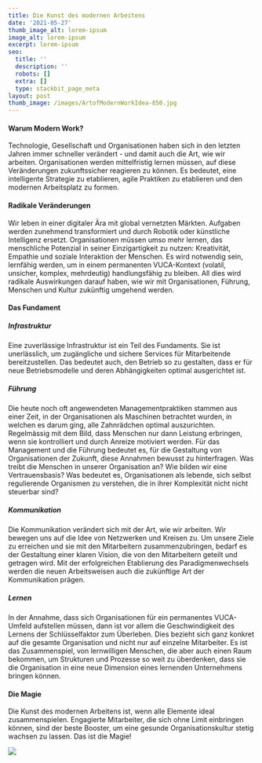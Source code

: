 ```yaml
---
title: Die Kunst des modernen Arbeitens
date: '2021-05-27'
thumb_image_alt: lorem-ipsum
image_alt: lorem-ipsum
excerpt: lorem-ipsum
seo:
  title: ''
  description: ''
  robots: []
  extra: []
  type: stackbit_page_meta
layout: post
thumb_image: /images/ArtofModernWorkIdea-850.jpg
---
```

#### Warum Modern Work?

Technologie, Gesellschaft und Organisationen haben sich in den letzten Jahren immer schneller verändert - und damit auch die Art, wie wir arbeiten. Organisationen werden mittelfristig lernen müssen, auf diese Veränderungen zukunftssicher reagieren zu können. Es bedeutet, eine intelligente Strategie zu etablieren, agile Praktiken zu etablieren und den modernen Arbeitsplatz zu formen.

#### Radikale Veränderungen

Wir leben in einer digitaler Ära mit global vernetzten Märkten. Aufgaben werden zunehmend transformiert und durch Robotik oder künstliche Intelligenz ersetzt. Organisationen müssen umso mehr lernen, das menschliche Potenzial in seiner Einzigartigkeit zu nutzen: Kreativität, Empathie und soziale Interaktion der Menschen. Es wird notwendig sein, lernfähig werden, um in einem permanenten VUCA-Kontext (volatil, unsicher, komplex, mehrdeutig) handlungsfähig zu bleiben. All dies wird radikale Auswirkungen darauf haben, wie wir mit Organisationen, Führung, Menschen und Kultur zukünftig umgehend werden.

#### Das Fundament

##### &#xD;&#xA;Infrastruktur

Eine zuverlässige Infrastruktur ist ein Teil des Fundaments. Sie ist unerlässlich, um zugängliche und sichere Services für Mitarbeitende bereitzustellen. Das bedeutet auch, den Betrieb so zu gestalten, dass er für neue Betriebsmodelle und deren Abhängigkeiten optimal ausgerichtet ist.

##### Führung

Die heute noch oft angewendeten Managementpraktiken stammen aus einer Zeit, in der Organisationen als Maschinen betrachtet wurden, in welchen es darum ging, alle Zahnrädchen optimal auszurichten. Regelmässig mit dem Bild, dass Menschen nur dann Leistung erbringen, wenn sie kontrolliert und durch Anreize motiviert werden. Für das Management und die Führung bedeutet es, für die Gestaltung von Organisationen der Zukunft, diese Annahmen bewusst zu hinterfragen. Was treibt die Menschen in unserer Organisation an? Wie bilden wir eine Vertrauensbasis? Was bedeutet es, Organisationen als lebende, sich selbst regulierende Organismen zu verstehen, die in ihrer Komplexität nicht nicht steuerbar sind?

##### Kommunikation

Die Kommunikation verändert sich mit der Art, wie wir arbeiten. Wir bewegen uns auf die Idee von Netzwerken und Kreisen zu. Um unsere Ziele zu erreichen und sie mit den Mitarbeitern zusammenzubringen, bedarf es der Gestaltung einer klaren Vision, die von den Mitarbeitern geteilt und getragen wird. Mit der erfolgreichen Etablierung des Paradigmenwechsels werden die neuen Arbeitsweisen auch die zukünftige Art der Kommunikation prägen.

##### Lernen

In der Annahme, dass sich Organisationen für ein permanentes VUCA-Umfeld aufstellen müssen, dann ist vor allem die Geschwindigkeit des Lernens der Schlüsselfaktor zum Überleben. Dies bezieht sich ganz konkret auf die gesamte Organisation und nicht nur auf einzelne Mitarbeiter. Es ist das Zusammenspiel, von lernwilligen Menschen, die aber auch einen Raum bekommen, um Strukturen und Prozesse so weit zu überdenken, dass sie die Organisation in eine neue Dimension eines lernenden Unternehmens bringen können.

#### Die Magie


Die Kunst des modernen Arbeitens ist, wenn alle Elemente ideal zusammenspielen. Engagierte Mitarbeiter, die sich ohne Limit einbringen können, sind der beste Booster, um eine gesunde Organisationskultur stetig wachsen zu lassen. Das ist die Magie!

![](/\_static/app-assets/images/modern-tortoise.png)
